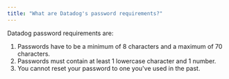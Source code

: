 ```yaml
---
title: "What are Datadog's password requirements?"
---
```


Datadog password requirements are:

1. Passwords have to be a minimum of 8 characters and a maximum of 70 characters.
2. Passwords must contain at least 1 lowercase character and 1 number.
3. You cannot reset your password to one you've used in the past.
